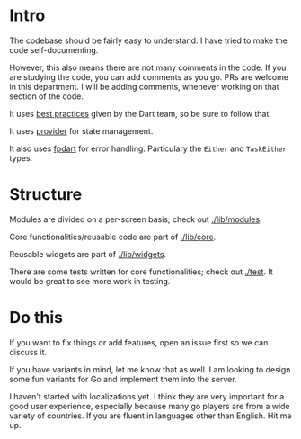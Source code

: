# Intro
The codebase should be fairly easy to understand. I have tried to make the code self-documenting.

However, this also means there are not many comments in the code. If you are studying the code, you can add comments as you go. PRs are welcome in this department.
I will be adding comments, whenever working on that section of the code.

It uses [best practices](https://dart.dev/effective-dart/style) given by the Dart team, so be sure to follow that.

It uses [provider](https://pub.dev/packages/provider) for state management.

It also uses [fpdart](https://pub.dev/packages/fpdart) for error handling. Particulary the `Either` and `TaskEither` types.

# Structure
Modules are divided on a per-screen basis; check out [./lib/modules](./lib/modules).

Core functionalities/reusable code are part of [./lib/core](./lib/core).

Reusable widgets are part of [./lib/widgets](./lib/widgets).

There are some tests written for core functionalities; check out [./test](./test). It would be great to see more work in testing.

# Do this
If you want to fix things or add features, open an issue first so we can discuss it.

If you have variants in mind, let me know that as well. I am looking to design some fun variants for Go and implement them into the server.

I haven't started with localizations yet.
I think they are very important for a good user experience, especially because many go players are from a wide variety of countries.
If you are fluent in languages other than English. Hit me up.
